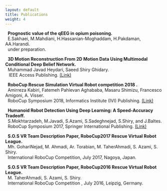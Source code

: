 ```yaml
---
layout: default
title: Publications
weight: 4
--- 
```


&nbsp;&nbsp;**Prognostic value of the qEEG in opium poisoning.**<br>
&nbsp;&nbsp;E.Sakhaei, M.Mahdiani, H.Hassanian-Moghaddam, H.Pakdaman, AA.Harandi.<br>
&nbsp;&nbsp;under preparation.


&nbsp;&nbsp;**3D Motion Reconstruction From 2D Motion Data Using Multimodal Conditional Deep Belief Network.**<br>
&nbsp;&nbsp;Muhammad Javad Heydari, Saeed Shiry Ghidary. <br>
&nbsp;&nbsp; IEEE Access Publishing.
<a href="https://ieeexplore.ieee.org/abstract/document/8707086">(Link)</a>

&nbsp;&nbsp;**RoboCup Rescue Simulation Virtual Robot competition 2018 .**<br>
&nbsp;&nbsp;Amirreza Kabiri, Fatemeh Pahlevan Aghababa, Masaru Shimizu, Francesco Amigoni, A. Visser. <br>
&nbsp;&nbsp;RoboCup Symposium 2018, Informatics Institute (IVI) Publishing.
<a href="https://dare.uva.nl/personal/search?identifier=519a7ec6-f944-4d44-8b92-e9e340df0d3c">(Link)</a>

&nbsp;&nbsp;**Humanoid Robot Detection Using Deep Learning: A Speed-Accuracy Tradeoff.**<br>
&nbsp;&nbsp;S.Mokhtarzadeh, M.Javadi, S.Azami, S.Sadeghnejad, S.Shiry, and J.Baltes. <br>
&nbsp;&nbsp;RoboCup Symposium 2017, Springer International Publishing.
<a href="https://www.robocup2017.org/file/symposium/RoboCup_Symposium_2017_paper_41.pdf">(Link)</a>

&nbsp;&nbsp;**S.O.S VR Team Description Paper, RoboCup2017 Rescue Virtual Robot League.**<br>
&nbsp;&nbsp;Mh. GohariNejad, M. Ahmadi, Ar. Torabian, M. TaherAhmadi, S. Azami, S. Shiry. <br>
&nbsp;&nbsp;International RoboCup Competition, July 2017, Nagoya, Japan.


&nbsp;&nbsp;**S.O.S VR Team Description Paper, RoboCup2016 Rescue Virtual Robot League.**<br>
&nbsp;&nbsp;M. TaherAhmadi, S. Azami, S. Shiry. <br>
&nbsp;&nbsp;International RoboCup Competition , July 2016, Leipzig, Germany.
